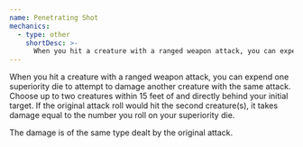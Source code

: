 ```yaml
---
name: Penetrating Shot
mechanics:
  - type: other
    shortDesc: >-
      When you hit a creature with a ranged weapon attack, you can expend one superiority die to attempt to damage another creature with the same attack. Choose up to two creatures within 15 feet of and directly behind your initial target. If the original attack roll would hit the second creature(s), it takes damage equal to the number you roll on your superiority die. The damage is of the same type dealt by the original attack.
---
```

When you hit a creature with a ranged weapon attack, you can expend one superiority die to attempt to damage another creature with the same attack. Choose up to two creatures within 15 feet of and directly behind your initial target. If the original attack roll would hit the second creature(s), it takes damage equal to the number you roll on your superiority die.

The damage is of the same type dealt by the original attack.
